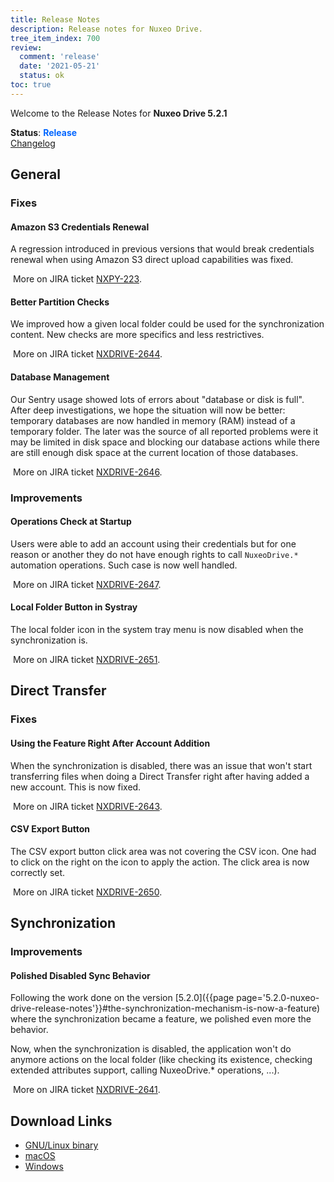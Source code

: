 ```yaml
---
title: Release Notes
description: Release notes for Nuxeo Drive.
tree_item_index: 700
review:
  comment: 'release'
  date: '2021-05-21'
  status: ok
toc: true
---
```


Welcome to the Release Notes for **Nuxeo Drive 5.2.1**

**Status**: <font color="#0066ff">**Release**</font> </br>
<i class="fa fa-long-arrow-right" aria-hidden="true"></i> [Changelog](https://github.com/nuxeo/nuxeo-drive/blob/master/docs/changes/5.2.1.md)

## General

### Fixes

#### Amazon S3 Credentials Renewal

A regression introduced in previous versions that would break credentials renewal when using Amazon S3 direct upload capabilities was fixed.

<i class="fa fa-long-arrow-right" aria-hidden="true"></i>&nbsp;More on JIRA ticket [NXPY-223](https://jira.nuxeo.com/browse/NXPY-223).

#### Better Partition Checks

We improved how a given local folder could be used for the synchronization content. New checks are more specifics and less restrictives.

<i class="fa fa-long-arrow-right" aria-hidden="true"></i>&nbsp;More on JIRA ticket [NXDRIVE-2644](https://jira.nuxeo.com/browse/NXDRIVE-2644).

#### Database Management

Our Sentry usage showed lots of errors about "database or disk is full". After deep investigations, we hope the situation will now be better: temporary databases are now handled in memory (RAM) instead of a temporary folder. The later was the source of all reported problems were it may be limited in disk space and blocking our database actions while there are still enough disk space at the current location of those databases.

<i class="fa fa-long-arrow-right" aria-hidden="true"></i>&nbsp;More on JIRA ticket [NXDRIVE-2646](https://jira.nuxeo.com/browse/NXDRIVE-2646).

### Improvements

#### Operations Check at Startup

Users were able to add an account using their credentials but for one reason or another they do not have enough rights to call `NuxeoDrive.*` automation operations. Such case is now well handled.

<i class="fa fa-long-arrow-right" aria-hidden="true"></i>&nbsp;More on JIRA ticket [NXDRIVE-2647](https://jira.nuxeo.com/browse/NXDRIVE-2647).

#### Local Folder Button in Systray

The local folder icon in the system tray menu is now disabled when the synchronization is.

<i class="fa fa-long-arrow-right" aria-hidden="true"></i>&nbsp;More on JIRA ticket [NXDRIVE-2651](https://jira.nuxeo.com/browse/NXDRIVE-2651).

## Direct Transfer

### Fixes

#### Using the Feature Right After Account Addition

When the synchronization is disabled, there was an issue that won't start transferring files when doing a Direct Transfer right after having added a new account. This is now fixed.

<i class="fa fa-long-arrow-right" aria-hidden="true"></i>&nbsp;More on JIRA ticket [NXDRIVE-2643](https://jira.nuxeo.com/browse/NXDRIVE-2643).

#### CSV Export Button

The CSV export button click area was not covering the CSV icon. One had to click on the right on the icon to apply the action. The click area is now correctly set.

<i class="fa fa-long-arrow-right" aria-hidden="true"></i>&nbsp;More on JIRA ticket [NXDRIVE-2650](https://jira.nuxeo.com/browse/NXDRIVE-2650).

## Synchronization

### Improvements

#### Polished Disabled Sync Behavior

Following the work done on the version [5.2.0]({{page page='5.2.0-nuxeo-drive-release-notes'}}#the-synchronization-mechanism-is-now-a-feature) where the synchronization became a feature, we polished even more the behavior.

Now, when the synchronization is disabled, the application won't do anymore actions on the local folder (like checking its existence, checking extended attributes support, calling NuxeoDrive.* operations, ...).

<i class="fa fa-long-arrow-right" aria-hidden="true"></i>&nbsp;More on JIRA ticket [NXDRIVE-2641](https://jira.nuxeo.com/browse/NXDRIVE-2641).

## Download Links

- [GNU/Linux binary](https://community.nuxeo.com/static/drive-updates/release/nuxeo-drive-5.2.1-x86_64.AppImage)
- [macOS](https://community.nuxeo.com/static/drive-updates/release/nuxeo-drive-5.2.1.dmg)
- [Windows](https://community.nuxeo.com/static/drive-updates/release/nuxeo-drive-5.2.1.exe)
